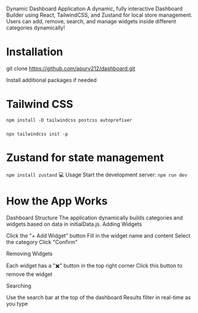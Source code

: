 Dynamic Dashboard Application
A dynamic, fully interactive Dashboard Builder using React, TailwindCSS, and Zustand for local store management.
Users can add, remove, search, and manage widgets inside different categories dynamically!

# Installation

git clone https://github.com/apurv212/dashboard.git


Install additional packages if needed

# Tailwind CSS
`npm install -D tailwindcss postcss autoprefixer`
###
`npx tailwindcss init -p`

# Zustand for state management
`npm install zustand`
💻 Usage
Start the development server:
`npm run dev`

# How the App Works
Dashboard Structure
The application dynamically builds categories and widgets based on data in initialData.js.
Adding Widgets

Click the "+ Add Widget" button
Fill in the widget name and content
Select the category
Click "Confirm"

Removing Widgets

Each widget has a "✖️" button in the top right corner
Click this button to remove the widget

Searching

Use the search bar at the top of the dashboard
Results filter in real-time as you type



